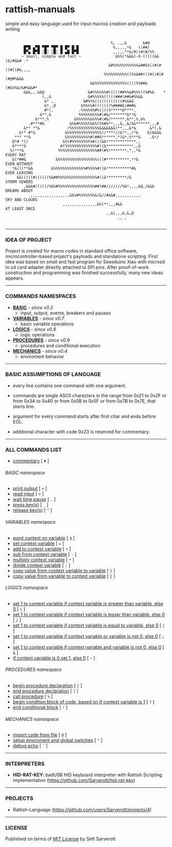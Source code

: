 # rattish-manuals
simple and easy language used for input macros creation and payloads writing

```                                                                               

                                              %, .,,&       &#@                 
        █▀█ ▄▀█ ▀█▀ ▀█▀ █ █▀ █░█               %,,,,,*&   ((##/                 
        █▀▄ █▀█ ░█░ ░█░ █ ▄█ █▀█               ,,,,,**&/#((#(#/%%               
       ~ small, simple and fast ~               &%%(*&&&(-X-(((((&&(&/#&&# .*    
                                             &#%%%%%%%%%%%&##&%((#(#((#((#&,,,,
                                           %%%%%%%%%%((%%&##(((#(/#(#(#@#%&&&   
                                     &&%%%%%%%%%%%%%%((((%%##&(#&%%&/&#%&&#*    
        &&&,,.&&@                   &#%%%%%%#(((((##%%&#%%%((%#%&    *          
                (,,&                &#%%%%%(((((###(##&#%%&&             
                 &* ,.            &#%%%((((((((((((#%&&&                  
                 &*,,@           &%%%%#(((((((%####&(###&                  
                 #*(,           .%%%%%%#%((((%*****@****,                   
               &**,&            %%%%%%%%%#(#&/*******&**&                    
             &***,%           &%%%%%%&%%%#(#&/******,&**,%,&%                 
          .#***#&           &%&#%%%%%%&%(%%#&**,,,&,,&/&&******,,,#            
        &** **&            /%%%%%%%%%%%%%&&&&&&&(**,,,&*&      &*(,&            
      &** #*&             &%%%%%%%%%%%%%%%//****//&**,,/*&    &(&&&&            
    *** **&               &%%%%%%%%%%#(##&******,*(&*,%***&    .&*/             
   @*# *(/               &%(#%%%%%%%%%#(((&&*************,,                     
   &****&               #(%%%%%%%%%%%%%%#((&************,,&                     
  %(***&               %%%%%%%%%%%%%%%%%##(#%********,*,,*&          EVERY RAT        
   &(*##&             &%%%%%%%%%%%%%%%%%(((#**********,**&           EVEN WITHOUT
   *&(((**&&        &%%%%%%%%%%%%%%#%%%%#((&***********#&            EVER LEAVING
     &&(((((#((((((%&##%%%%%%%%%%%%%%%%%#((&*********/&              STORM SEWERS
        ,&&&#/((((/%&%#%%%%%%%%%%%%%%%%##(##///////%&*,,,,&@,/&&&    DREAMS ABOUT
           ,,,,,,,,,,,,,,,,,&&%#%%%%%%%&(&//#&&#,,,,,,,,,,,          SKY AND CLOUDS
                         ,,,,,,,,,,,,,,,&%(**,,,#&&                  AT LEAST ONCE
                                            ,,&(,,,&,&,@                        
                                                 ,, ,                           


```

---

### IDEA OF PROJECT
Project is created for macro codes in standard office software, microcontroller-based project's payloads and standalone scripting. First idea was based on small and fast program for Seeeduino Xiao with microsd to sd card adapter directly attached to SPI pins. After proof-of-work construction and programming was finished successfully, many new ideas appears.

---

### COMMANDS NAMESPACES
- [__BASIC__](#basic-namespace) - _since v0.2_
  - input, output, events, breakers and pauses
- [__VARIABLES__](#variables-namespace) - _since v0.7_
  - basic variable operations
- [__LOGICS__](#logics-namespace) - _since v0.8_
  - logic operations
- [__PROCEDURES__](#procedures-namespace) - _since v0.9_
  - procedures and conditional execution
- [__MECHANICS__](#mechanics-namespace) - _since v0.4_
  - enviroment behavior

---

### BASIC ASSUMPTIONS OF LANGUAGE

- every line contains one command with one argument.

- commands are single ASCII characters in the range from 0x21 to 0x2F or from 0x3A to 0x40 or from 0x5B to 0x5F or from 0x7B to 0x7E, that starts line.

- argument for every command starts after first char and ends before EOL.

- additional character with code 0x23 is reserved for commentary.

---

### ALL COMMANDS LIST
- [commentary](./command-list/0x23.md) [ `#` ]
###### BASIC namespace
- [print output](./command-list/0x3c.md) [ `<` ]
- [read input](./command-list/0x3e.md) [ `>` ]
- [wait time pause](./command-list/0x2e.md) [ `.` ]
- [press key(s)](./command-list/0x5f.md) [ `_` ]
- [release key(s)](./command-list/0x5e.md) [ `^` ]
###### VARIABLES namespace
- [point context on variable](./command-list/0x24.md) [ `$` ]
- [set context variable](./command-list/0x3d.md) [ `=` ]
- [add to context variable](./command-list/0x2b.md) [ `+` ]
- [sub from context variable](./command-list/0x2d.md) [ `-` ]
- [multiply context variable](./command-list/0x2a.md) [ `*` ]
- [divide context variable](./command-list/0x3a.md) [ `:` ]
- [copy value from context variable to variable](./command-list/0x7d.md) [ `}` ]
- [copy value from variable to context variable](./command-list/0x7b.md) [ `{` ]
###### LOGICS namespace
- [set 1 to context variable if context variable is greater than variable, else 0](./command-list/0x5c.md) [ `\` ]
- [set 1 to context variable if context variable is lesser than variable, else 0](./command-list/0x2f.md) [ `/` ]
- [set 1 to context variable if context variable is equal to variable, else 0](./command-list/0x7c.md) [ `|` ]
- [set 1 to context variable if context variable or variable is not 0, else 0](./command-list/0x3b.md) [ `;` ]
- [set 1 to context variable if context variable and variable is not 0, else 0](./command-list/0x26.md) [ `&` ]
- [if context variable is 0 set 1, else 0](./command-list/0x7e.md) [ `~` ]
###### PROCEDURES namespace
- [begin procedure declaration](./command-list/0x5b.md) [ `[` ]
- [end procedure declaration](./command-list/0x5d.md) [ `]` ]
- [call procedure](./command-list/0x25.md) [ `%` ]
- [begin condition block of code, based on if context variable is 1](./command-list/0x3f.md) [ `?` ]
- [end conditional block](./command-list/0x21.md) [ `!` ]
###### MECHANICS namespace
- [import code from file](./command-list/0x40.md) [ `@` ]
- [setup enviroment and global switches](./command-list/0x22.md) [ `"` ]
- [debug echo](./command-list/0x27.md) [ `'` ]

---

### INTERPRETERS

- __HID-RAT-KEY__: badUSB HID keyboard interpreter with Rattish Scripting implementation (https://github.com/Sarverott/hid-rat-key)

---

### PROJECTS

- Rattish-Language (https://github.com/users/Sarverott/projects/4)

---

### LICENSE

Published on terms of [MIT License](./LICENSE) by Sett Sarverott

